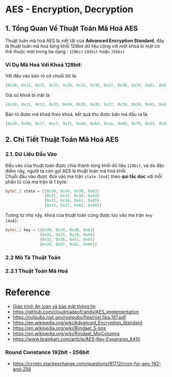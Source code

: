 # AES - Encryption, Decryption
## 1. Tổng Quan Về Thuật Toán Mã Hoá AES
Thuật toán mã hoá AES là viết tắt của **Advanced Encryption Standard**, đây là thuật toán mã hoá từng khối 128bit 
dữ liệu cộng với một khoá bí mật có thể thuộc một trong ba dạng : `128bit` `192bit` hoặc `256bit`</br>
### Ví Dụ Mã Hoá Với Khoá 128bit:
Với đầu vào bản rõ có chuỗi bit là:
```C#
{0x30, 0x31, 0x32, 0x33, 0x34, 0x35, 0x36, 0x37, 0x38, 0x39, 0x61, 0x62, 0x63, 0x64, 0x65, 0x66}
```
Giả sử khoá bí mật là:
```C#
{0x30, 0x31, 0x32, 0x33, 0x34, 0x35, 0x36, 0x37, 0x38, 0x39, 0x61, 0x62, 0x63, 0x64, 0x65, 0x66}
```
Bản rõ được mã khoá theo khoá, kết quả thu được bản mã đầu ra là:
```C#
{0x20, 0x5d, 0x1f, 0xc2, 0x71, 0xad, 0xbd, 0xaa, 0x0d, 0xf0, 0x13, 0x4a, 0xaf, 0xce, 0x60, 0xf5}
```
## 2. Chi Tiết Thuật Toán Mã Hoá AES
### 2.1. Dữ Liệu Đầu Vào
Đầu vào của thuật toán được chia thành từng khối dữ liệu `128bit`, và do đặc điểm này, người ta còn gọi AES 
là thuật toán mã hoá khối.</br>
Chuỗi đầu vào được đưa vào ma trận `state [4x4]` theo **qui tắc dọc** với mỗi phần tử của ma trận là 1 byte:</br>
```C#
byte[,] state = {{0x30, 0x34, 0x38, 0x63}
                 {0x31, 0x35, 0x39, 0x64}
                 {0x32, 0x36, 0x61, 0x65}
                 {0x33, 0x37, 0x62, 0x66}}
```
Tương tự như vậy, khoá của thuật toán cũng được lưu vào ma trận `key [4x4]`:
```C#
byte[,] key = {{0x30, 0x34, 0x38, 0x63}
               {0x31, 0x35, 0x39, 0x64}
               {0x32, 0x36, 0x61, 0x65}
               {0x33, 0x37, 0x62, 0x66}}
```
### 2.2 Mô Tả Thuật Toán
### 2.2.1 Thuật Toán Mã Hoá
# Reference
- [Giáo trình An toàn và bảo mật thông tin](https://actvneduvn-my.sharepoint.com/:b:/g/personal/ct030433_actvn_edu_vn/EeDoz5wjKZpDjtRVZgIZNxsBz5s_8GviuJQ-rgaNLv_UQA?e=0JJLSM)
- https://github.com/cloudmadeofcandy/AES_implementation
- https://nvlpubs.nist.gov/nistpubs/fips/nist.fips.197.pdf
- https://en.wikipedia.org/wiki/Advanced_Encryption_Standard
- https://en.wikipedia.org/wiki/Rijndael_S-box
- https://en.wikipedia.org/wiki/Rijndael_MixColumns
- https://www.brainkart.com/article/AES-Key-Expansion_8410
### Round Constance 192bit - 256bit
- https://crypto.stackexchange.com/questions/81712/rcon-for-aes-192-and-256